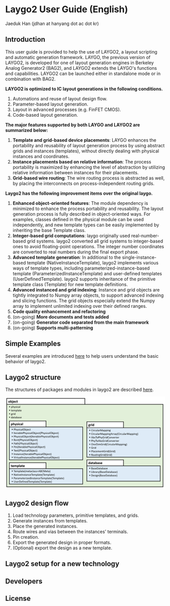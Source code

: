 # Laygo2 User Guide (English)

Jaeduk Han (jdhan at hanyang dot ac dot kr)
 
## Introduction
This user guide is provided to help the use of LAYGO2, a layout scripting and automatic generation framework.
LAYGO, the previous version of LAYGO2, is developed for one of layout generation engines in 
Berkeley Analog Generator2 (BAG2), and LAYGO2 extends the LAYGO's functions and capabilities.
LAYGO2 can be launched either in standalone mode or in combination with BAG2.

**LAYGO2 is optimized to IC layout generations in the following conditions.**

1. Automations and reuse of layout design flow.
1. Parameter-based layout generation.
1. Layout in advanced processes (e.g. FinFET CMOS).
1. Code-based layout generation.

**The major features supported by both LAYGO and LAYGO2 are summarized below:**

1. **Template and grid-based device placements**: LAYGO enhances the portability and reusability of layout 
generation process by using abstract grids and instances (templates), without directly dealing with physical 
instances and coordinates.
1. **Instance placements based on relative information**: The process portability is maximized by enhancing 
the level of abstraction by utilizing relative information between instances for their placements.
1. **Grid-based wire routing**: The wire routing process is abstracted as well, by placing the interconnects 
on process-independent routing grids. 

**Laygo2 has the following improvement items over the original laygo.**
1. **Enhanced object-oriented features**: The module dependency is minimized to enhance the process portability 
and reusability. The layout generation process is fully described in object-oriented ways.
For examples, classes defined in the physical module can be used independently, and new template types can be 
easily implemented by inheriting the base Template class.
1. **Integer-based grid computations**: laygo originally used real-number-based grid systems. laygo2 converted 
all grid systems to integer-based ones to avoid floating-point operations. The integer number coordinates are 
converted to real numbers during the final export phase.
1. **Advanced template generation**: In additional to the single-instance-based template (NativeInstanceTemplate),
laygo2 implements various ways of template types, including parameterized-instance-based template
(ParameterizedInstanceTemplate) and user-defined templates (UserDefinedTemplate). laygo2 supports inheritance 
of the primitive template class (Template) for new template definitions.
1. **Advanced instanced and grid indexing**: Instance and grid objects are tightly integrated to Numpy 
array objects, to support advanced indexing and slicing functions. The grid objects especially extend 
the Numpy array to implement unlimited indexing over their defined ranges.
1. **Code quality enhancement and refactoring**
1. (on-going) **More documents and tests added**
1. (on-going) **Generator code separated from the main framework**
1. (on-going) **Supports multi-patterning**

## Simple Examples
Several examples are introduced [here](2_examples.md) to help users understand the basic behavior of laygo2.

## Laygo2 structure
The structures of packages and modules in laygo2 are described [here](3_structure.md).

![laygo2 UML diagram](../assets/img/user_guide_uml.png "laygo2 UML diagram")

## Laygo2 design flow
1. Load technology parameters, primitive templates, and grids.
1. Generate instances from templates.
1. Place the generated instances.
1. Route wires and vias between the instances' terminals.
1. Pin creation.
1. Export the generated design in proper formats.
1. (Optional) export the design as a new template.

## Laygo2 setup for a new technology

## Developers

## License

